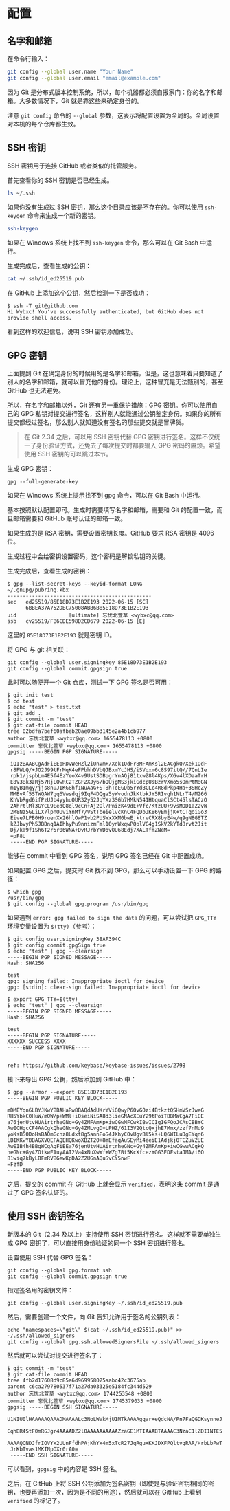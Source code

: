 # 配置

## 名字和邮箱

在命令行输入：

```bash
git config --global user.name "Your Name"
git config --global user.email "email@example.com"
```

因为 Git 是分布式版本控制系统，所以，每个机器都必须自报家门：你的名字和邮箱。大多数情况下，Git 就是靠这些来确定身份的。

注意 `git config` 命令的 `--global` 参数，这表示将配置设置为全局的。全局设置对本机的每个仓库都生效。

## SSH 密钥

SSH 密钥用于连接 GitHub 或者类似的托管服务。

首先查看你的 SSH 密钥是否已经生成。

```bash
ls ~/.ssh
```

如果你没有生成过 SSH 密钥，那么这个目录应该是不存在的。你可以使用 `ssh-keygen` 命令来生成一个新的密钥。

```bash
ssh-keygen
```

如果在 Windows 系统上找不到 `ssh-keygen` 命令，那么可以在 Git Bash 中运行。

生成完成后，查看生成的公钥：

```bash
cat ~/.ssh/id_ed25519.pub
```

在 GitHub 上添加这个公钥，然后检测一下是否成功：

```
$ ssh -T git@github.com
Hi Wybxc! You've successfully authenticated, but GitHub does not provide shell access.
```

看到这样的欢迎信息，说明 SSH 密钥添加成功。

## GPG 密钥

上面提到 Git 在确定身份的时候用的是名字和邮箱，但是，这也意味着只要知道了别人的名字和邮箱，就可以冒充他的身份。理论上，这种冒充是无法甄别的，甚至 GitHub 也无法避免。

所以，在名字和邮箱以外，Git 还有另一重保护措施：GPG 密钥。你可以使用自己的 GPG 私钥对提交进行签名，这样别人就能通过公钥鉴定身份。如果你的所有提交都经过签名，那么别人就知道没有签名的那些提交就是冒牌货。

> 在 Git 2.34 之后，可以用 SSH 密钥代替 GPG 密钥进行签名。这样不仅统一了身份验证方式，还免去了每次提交时都要输入 GPG 密码的麻烦。希望使用 SSH 密钥的可以跳过本节。

生成 GPG 密钥：

```shell
gpg --full-generate-key
```

如果在 Windows 系统上提示找不到 gpg 命令，可以在 Git Bash 中运行。

基本按照默认配置即可。生成时需要填写名字和邮箱，需要和 Git 的配置一致，而且邮箱需要和 GitHub 账号认证的邮箱一致。

如果生成的是 RSA 密钥，需要设置密钥长度。GitHub 要求 RSA 密钥是 4096 位。

生成过程中会给密钥设置密码，这个密码是解锁私钥的关键。

生成完成后，查看生成的密钥：

```
$ gpg --list-secret-keys --keyid-format LONG
~/.gnupg/pubring.kbx
-----------------------------------------------
sec   ed25519/85E18D73E1B2E193 2022-06-15 [SC]
      6BBEA37A752DBC75008ABB6B85E18D73E1B2E193
uid                 [ultimate] 忘忧北萱草 <wybxc@qq.com>
ssb   cv25519/FB6CDE598D2CD679 2022-06-15 [E]
```

这里的 `85E18D73E1B2E193` 就是密钥 ID。

将 GPG 与 git 相关联：

```shell
git config --global user.signingkey 85E18D73E1B2E193
git config --global commit.gpgsign true
```

此时可以随便开一个 Git 仓库，测试一下 GPG 签名是否可用：

```
$ git init test
$ cd test
$ echo "test" > test.txt
$ git add .
$ git commit -m "test"
$ git cat-file commit HEAD
tree 02bdfa7bef60afbeb20ae09bb3145e2a4b1cb977
author 忘忧北萱草 <wybxc@qq.com> 1655478113 +0800
committer 忘忧北萱草 <wybxc@qq.com> 1655478113 +0800
gpgsig -----BEGIN PGP SIGNATURE-----

 iQIzBAABCgAdFiEEpRDvWeHZl2iUnVm+/Xek1OdFr8MFAmKsl2EACgkQ/Xek1OdF
 r8PWLQ/+JO2J99tFrMqK4eFPbhhDVbQJBxmYcJHS/iSVqxm6c8S97itQ//7QnLIe
 rpk1/jspbLm4E5f4EzYeoX4v9UstSDBpgrYnAQj81txwZ8l4Kps/XGv4lXDaaTrH
 E8V3Bk3zRj57RjLQwRC2TZGFZXJy6/bQUjgMS3jkiGdcpUsBzrVXmo5sOmPtM8GN
 m1yB1mgy/jjs8nuJIKG8hf1NuAaG+ST8hToEGDb5rYdBCLc4R8dPkp4Ha+3SHcZy
 MMBvAf5STWQAW7gq6Vwsdqj9IqF4DQga5yWvodnJkKtbkJY5RIvgh1NLrT4/M266
 KnVbRgd6ifPzUJb4yyhuOUR32y52JqYXz3SGb7HMkN541HtquaClSCt45lsTACzO
 2AhrtlMl3GYCL9EedQ8ql9cCn+Aj2Ol/PnizK49dE+Vfc/KtzUU+9vsMOD1aZ2vW
 2M8Nz5GLiLX7lpnOUviYnMf7/VStTbeielvcKnC4FQDbJK86yEmjjK+tCTgoiGo3
 Eive7LPB0H9ruenXx26hlOwP1vb2PUSWxXXM0bwEjktrvCRX8byE4w/q9gN8G8TZ
 kZJbvyPh5JBDnq1AIhhyPu9nnizmFml10ynWxqwPQplVG4g1SkV2kYTd8rvt2Jit
 Dj/ka9f1Sh6T2r5r06WNA+DvRJrbYWDovOU68Edj7XALTfmZNeM=
 =pF8U
 -----END PGP SIGNATURE-----
```

能够在 commit 中看到 GPG 签名，说明 GPG 签名已经在 Git 中配置成功。

如果配置 GPG 之后，提交时 Git 找不到 GPG，那么可以手动设置一下 GPG 的路径：

```shell
$ which gpg
/usr/bin/gpg
$ git config --global gpg.program /usr/bin/gpg
```

如果遇到 `error: gpg failed to sign the data` 的问题，可以尝试把 `GPG_TTY` 环境变量设置为 `$(tty)`（[参考](https://gist.github.com/repodevs/a18c7bb42b2ab293155aca889d447f1b)）：

```shell
$ git config user.signingKey 38AF394C
$ git config commit.gpgSign true
$ echo "test" | gpg --clearsign
-----BEGIN PGP SIGNED MESSAGE-----
Hash: SHA256

test
gpg: signing failed: Inappropriate ioctl for device
gpg: [stdin]: clear-sign failed: Inappropriate ioctl for device

$ export GPG_TTY=$(tty)
$ echo "test" | gpg --clearsign
-----BEGIN PGP SIGNED MESSAGE-----
Hash: SHA256

test
-----BEGIN PGP SIGNATURE-----
XXXXXX SUCCESS XXXX
-----END PGP SIGNATURE-----


ref: https://github.com/keybase/keybase-issues/issues/2798
```

接下来导出 GPG 公钥，然后添加到 GitHub 中：

```
$ gpg --armor --export 85E18D73E1B2E193
-----BEGIN PGP PUBLIC KEY BLOCK-----

mDMEYqn6LBYJKwYBBAHaRw8BAQdAdUKrYViGQwyP6OvG0zi4BtkztQSHmVSzJweG
RH5YbkC0HuW/mOW/p+WMl+iQseiNiSA8d3lieGNAcXEuY29tPoiTBBMWCgA7FiEE
a76jenUtvHUAirtrheGNc+Gy4ZMFAmKp+iwCGwMFCwkIBwICIgIGFQoJCAsCBBYC
AwECHgcCF4AACgkQheGNc+Gy4ZMLvgD+LPHZ/61I3V2QtcQxjhE7Mmx/zzf7nMu9
yoKsBS0DoHsBAOmGcnz8Ldxt8g5annPoS4JXhyC0vUgvBl5ks+LQ6WILuDgEYqn6
LBIKKwYBBAGXVQEFAQEHQKwoXBZT20+8mEfaqAuSEyMi4eeiE1Adjkj0TCZuV2UE
AwEIB4h4BBgWCgAgFiEEa76jenUtvHUAirtrheGNc+Gy4ZMFAmKp+iwCGwwACgkQ
heGNc+Gy4ZOtkwEAuyAAI2Va4xNuXwWf+WZg7Bt5KcXfcezYGG3EDFstaJMA/i6O
B1wiq7kByLBFmRVBGewKpDA2Z2UGnAQuSvCY5nwF
=FzfD
-----END PGP PUBLIC KEY BLOCK-----
```

之后，提交的 commit 在 GitHub 上就会显示 `verified`，表明这条 commit 是通过了 GPG 签名认证的。

## 使用 SSH 密钥签名

新版本的 Git（2.34 及以上）支持使用 SSH 密钥进行签名。这样就不需要单独生成 GPG 密钥了，可以直接用身份验证的同一个 SSH 密钥进行签名。

设置使用 SSH 代替 GPG 签名：

```shell
git config --global gpg.format ssh
git config --global commit.gpgsign true
```

指定签名用的密钥文件：

```shell
git config --global user.signingKey ~/.ssh/id_ed25519.pub
```

然后，需要创建一个文件，向 Git 告知允许用于签名的公钥列表：

```shell
echo "namespaces=\"git\" $(cat ~/.ssh/id_ed25519.pub)" >> ~/.ssh/allowed_signers
git config --global gpg.ssh.allowedSignersFile ~/.ssh/allowed_signers
```

然后就可以尝试对提交进行签名了：

```
$ git commit -m "test"
$ git cat-file commit HEAD
tree 4fb2d17608d9c85a6d969958025aabc42c3675ab
parent c6ca279780537f71a27da03325e5184fc344d529
author 忘忧北萱草 <wybxc@qq.com> 1744253548 +0800
committer 忘忧北萱草 <wybxc@qq.com> 1745379033 +0800
gpgsig -----BEGIN SSH SIGNATURE-----
 U1NIU0lHAAAAAQAAADMAAAALc3NoLWVkMjU1MTkAAAAgqar+eQdcNA/Pn7FaQGDKsynneJ
 CqhBR4StF0mRGJgr4AAAADZ2l0AAAAAAAAAAZzaGE1MTIAAABTAAAAC3NzaC1lZDI1NTE5
 AAAAQCNDJfrIOVYx2UUnFfdhPAjKhYx4m5xTcR27JqRgu+KKJDXFPQltvqRAR/HrbLbPwT
 JrKbTvas1MKINpOXr0rA0=
 -----END SSH SIGNATURE-----
```

可以看到，`gpgsig` 中的内容是 SSH 签名。

之后，在 GitHub 上将 SSH 公钥添加为签名密钥（即使是与验证密钥相同的密钥，也要再添加一次，因为是不同的用途），然后就可以在 GitHub 上看到 `verified` 的标记了。
